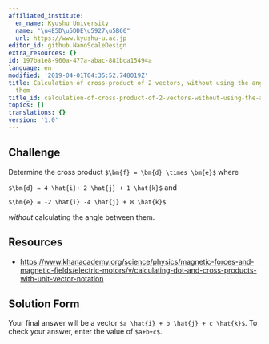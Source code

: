 ```yaml
---
affiliated_institute:
  en_name: Kyushu University
  name: "\u4E5D\u5DDE\u5927\u5B66"
  url: https://www.kyushu-u.ac.jp
editor_id: github.NanoScaleDesign
extra_resources: {}
id: 197ba1e8-960a-477a-abac-881bca15494a
language: en
modified: '2019-04-01T04:35:52.748019Z'
title: Calculation of cross-product of 2 vectors, without using the angle between
  them
title_id: calculation-of-cross-product-of-2-vectors-without-using-the-angle-between-them
topics: []
translations: {}
version: '1.0'
---
```


## Challenge
Determine the cross product `$\bm{f} = \bm{d} \times \bm{e}$` where

`$\bm{d} = 4 \hat{i}+ 2 \hat{j} + 1 \hat{k}$` and

`$\bm{e} = -2 \hat{i} -4 \hat{j} + 8 \hat{k}$`

*without* calculating the angle between them.


## Resources
- https://www.khanacademy.org/science/physics/magnetic-forces-and-magnetic-fields/electric-motors/v/calculating-dot-and-cross-products-with-unit-vector-notation


## Solution Form
Your final answer will be a vector `$a \hat{i} + b \hat{j} + c \hat{k}$`. To check your answer, enter the value of `$a+b+c$`.
